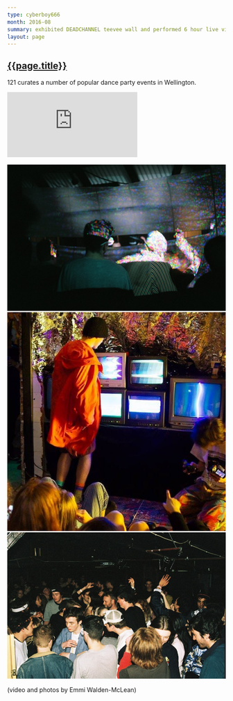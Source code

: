 ```yaml
---
type: cyberboy666
month: 2016-08
summary: exhibited DEADCHANNEL teevee wall and performed 6 hour live visual set at 121 Office block Rave / Multimedia Art Show
layout: page
---
```


## [ {{page.title}} ]({{page.url}})

121 curates a number of popular dance party events in Wellington.

<div class="video-box" id="ratio169"><iframe id="video-box" src="https://www.youtube.com/embed/YnKRX9LQh7s" frameborder="0" webkitallowfullscreen mozallowfullscreen allowfullscreen></iframe></div>


![image](/images/cyberboy666/officeblock.jpg)
![image](/images/cyberboy666/officeblock1.jpg)
![image](/images/cyberboy666/officeblock2.jpg)

(video and photos by Emmi Walden-McLean)
